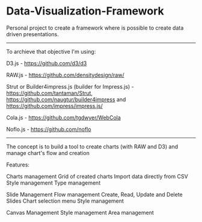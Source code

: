 # Data-Visualization-Framework
Personal project to create a framework where is possible to create data driven presentations.
_____________________________________________________________________________________________
To archieve that objective I'm using:

D3.js - https://github.com/d3/d3

RAW.js - https://github.com/densitydesign/raw/ 


Strut or Builder4impress.js (builder for Impress.js) - https://github.com/tantaman/Strut, https://github.com/naugtur/builder4impress and https://github.com/impress/impress.js/ 

Cola.js - https://github.com/tgdwyer/WebCola 

Noflo.js - https://github.com/noflo

_____________________________________________________________________________________________

The concept is to build a tool to create charts (with RAW and D3) and manage chart's flow and creation

Features:

Charts management
  Grid of created charts
  Import data directly from CSV
  Style management
  Type management
  
Slide Management
  Flow management
    Create, Read, Update and Delete Slides
  Chart selection menu
  Style management
  
Canvas Management
  Style management
  Area management
  
  
